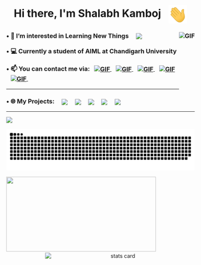 <h1 align="Center">  
  Hi there, I'm Shalabh Kamboj &nbsp; 
  <img src="https://raw.githubusercontent.com/ABSphreak/ABSphreak/master/gifs/Hi.gif" width="50" valign="middle">
</h1>
  
<h3>
  <img align="right" alt="GIF" height="210px" src="https://shalabhkamboj.vercel.app/assets/img/og.jpg">
  • 👀 I’m interested in Learning New Things &nbsp;&nbsp;&nbsp; <img src="https://komarev.com/ghpvc/?username=kambojshalabh35&color=00f609" valign="middle"> <br><br>
  • 💻 Currently a student of AIML at Chandigarh University<br><br>
  • 📫 You can contact me via: &nbsp;
  
  <a href="https://shalabhkamboj.vercel.app/">
    <img alt="GIF" height="25px" src="https://shalabhkamboj.vercel.app/assets/img/apple-touch-icon.jpg" valign="middle">
  </a>&nbsp;&nbsp;
  <a href="https://www.linkedin.com/in/kambojshalabh35">
    <img alt="GIF" height="25px" src="https://cdn-icons-png.flaticon.com/512/174/174857.png" valign="middle">
  </a>&nbsp;&nbsp;
  <a href="mailto:shalabhkamboj5300@gmail.com">
    <img alt="GIF" height="25px" src="https://cdn-icons-png.flaticon.com/512/732/732200.png" valign="middle">
  </a>&nbsp;&nbsp;
  <a href="https://twitter.com/kambojshalabh35">
    <img alt="GIF" height="25px" src="https://cdn-icons-png.flaticon.com/512/733/733579.png" valign="middle">
  </a>&nbsp;&nbsp;
  <a href="https://www.instagram.com/kambojshalabh35">
    <img alt="GIF" height="25px" src="https://cdn-icons-png.flaticon.com/512/174/174855.png" valign="middle">
  </a>&nbsp;&nbsp;
</h3>
 
<hr>
  
<h3>
  • 🌐 My Projects:&nbsp;&nbsp;&nbsp;&nbsp;
  <a href="https://denoviz.web.app/"> <img src="https://denoviz.web.app/assets/img/og.png" width="45" valign="middle"></a>&nbsp;&nbsp;&nbsp;&nbsp;
  <a href="https://easycircuitbuild.web.app/"><img src="https://easycircuitbuild.web.app/static/nav_icon.png" width="45" valign="middle"></a>&nbsp;&nbsp;&nbsp;&nbsp;
  <a href="https://starautoind.com/"><img src="https://starautoind.com/assets/img/favicon.png" width="45" valign="middle"></a>&nbsp;&nbsp;&nbsp;&nbsp;
  <a href="https://jmtherapy.in/"><img src="https://jmtherapy.in/assets/img/favicon.png" width="45" valign="middle"></a>&nbsp;&nbsp;&nbsp;&nbsp;
  <a href="https://mukesh-computers.web.app/"><img src="https://mukesh-computers.web.app/assets/img/favicon.png" width="45" valign="middle"></a>&nbsp;&nbsp;&nbsp;&nbsp;
</h3>

<hr>
  
<p>
  <img src="https://holopin.io/api/user/board?user=kambojshalabh35">
</p>
  
  <p>
    <a align= "center" href="https://github.com/kambojshalabh35">
      <picture>
        <source
          media="(prefers-color-scheme: dark)"
          srcset="https://raw.githubusercontent.com/platane/snk/output/github-contribution-grid-snake-dark.svg"
        />
        <img
          alt="GitHub contribution grid snake animation"
          src="https://raw.githubusercontent.com/platane/snk/output/github-contribution-grid-snake.svg"
        />
      </picture>
    </a>
  </p>

<p>
  <a align= "center" href="https://github.com/kambojshalabh35">
    <img height="200px" width="400" src="https://github-readme-stats.vercel.app/api?username=kambojshalabh35&count_private=true&show_icons=true&bg_color=0D1117&text_color=FEFEFE&icon_color=1F6FEA&title_color=38D252&border_color=FEFEFE" />
    <img align="right" alt= "stats card" height="200px" width="400" src="https://github-readme-streak-stats.herokuapp.com/?user=kambojshalabh35&theme=github-dark&border=FEFEFE">
  </a>
</p>

<!-- ![Shalabh's github activity graph](https://activity-graph.herokuapp.com/graph?username=kambojshalabh35&bg_color=0D1117&color=38D252&point=FEFEFE&line=1F6FEA&hide_title=true) -->



<!---
kambojshalabh35/kambojshalabh35 is a ✨ special ✨ repository because its `README.md` (this file) appears on your GitHub profile.
You can click the Preview link to take a look at your changes.
--->
